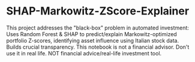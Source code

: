 # SHAP-Markowitz-ZScore-Explainer
This project addresses the "black-box" problem in automated investment: Uses Random Forest &amp; SHAP to predict/explain Markowitz-optimized portfolio Z-scores, identifying asset influence using Italian stock data. Builds crucial transparency. This notebook is not a financial advisor. Don't use it in real life. NOT financial advice/real-life investment tool. 
